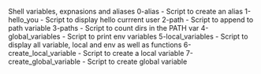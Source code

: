 Shell variables, expnasions and aliases
0-alias - Script to create an alias
1-hello_you - Script to display hello currrent user
2-path - Script to append to path variable
3-paths - Script to count dirs in the PATH var
4-global_variables - Script to print env variables
5-local_variables - Script to display all variable, local and env as well as functions
6-create_local_variable - Script to create a local variable
7-create_global_variable - Script to create global variable

